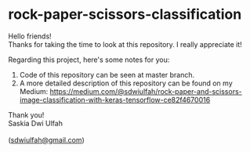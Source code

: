 # rock-paper-scissors-classification

Hello friends!
<br>Thanks for taking the time to look at this repository. I really appreciate it!</br>

Regarding this project, here's some notes for you:
1. Code of this repository can be seen at master branch.
2. A more detailed description of this repository can be found on my Medium:
https://medium.com/@sdwiulfah/rock-paper-and-scissors-image-classification-with-keras-tensorflow-ce82f4670016

Thank you!
<br>Saskia Dwi Ulfah<br>
<br>(sdwiulfah@gmail.com)</br>
